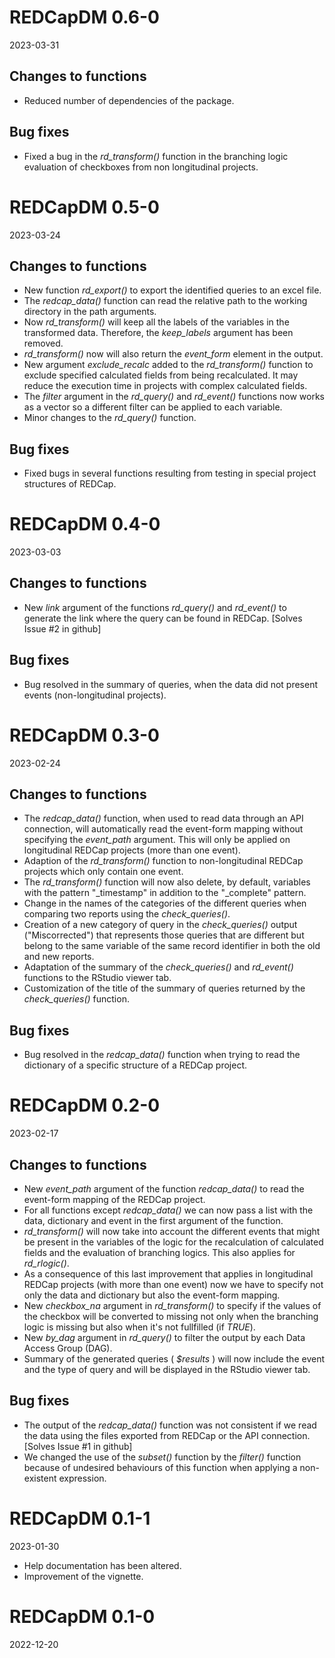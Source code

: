 # REDCapDM 0.6-0

2023-03-31

## Changes to functions

- Reduced number of dependencies of the package.

## Bug fixes

- Fixed a bug in the _rd_transform()_ function in the branching logic evaluation of checkboxes from non longitudinal projects.

# REDCapDM 0.5-0

2023-03-24

## Changes to functions

- New function _rd_export()_ to export the identified queries to an excel file.
- The _redcap_data()_ function can read the relative path to the working directory in the path arguments.
- Now _rd_transform()_ will keep all the labels of the variables in the transformed data. Therefore, the _keep_labels_ argument has been removed.
- _rd_transform()_ now will also return the _event_form_ element in the output.
- New argument _exclude_recalc_ added to the _rd_transform()_ function to exclude specified calculated fields from being recalculated. It may reduce the execution time in projects with complex calculated fields.
- The _filter_ argument in the _rd_query()_ and _rd_event()_ functions now works as a vector so a different filter can be applied to each variable.
- Minor changes to the _rd_query()_ function.

## Bug fixes

- Fixed bugs in several functions resulting from testing in special project structures of REDCap.

# REDCapDM 0.4-0

2023-03-03

## Changes to functions

- New _link_ argument of the functions _rd_query()_ and _rd_event()_ to generate the link where the query can be found in REDCap. [Solves Issue #2 in github]

## Bug fixes

- Bug resolved in the summary of queries, when the data did not present events (non-longitudinal projects).

# REDCapDM 0.3-0

2023-02-24

## Changes to functions

- The _redcap_data()_ function, when used to read data through an API connection, will automatically read the event-form mapping without specifying the _event_path_ argument. This will only be applied on longitudinal REDCap projects (more than one event).
- Adaption of the _rd_transform()_ function to non-longitudinal REDCap projects which only contain one event.
- The _rd_transform()_ function will now also delete, by default, variables with the pattern "_timestamp" in addition to the "_complete" pattern.
- Change in the names of the categories of the different queries when comparing two reports using the _check_queries()_.
- Creation of a new category of query in the _check_queries()_ output ("Miscorrected") that represents those queries that are different but belong to the same variable of the same record identifier in both the old and new reports.
- Adaptation of the summary of the _check_queries()_ and _rd_event()_ functions to the RStudio viewer tab.
- Customization of the title of the summary of queries returned by the _check_queries()_ function.

## Bug fixes

- Bug resolved in the _redcap_data()_ function when trying to read the dictionary of a specific structure of a REDCap project.

# REDCapDM 0.2-0

2023-02-17

## Changes to functions

- New _event_path_ argument of the function _redcap_data()_ to read the event-form mapping of the REDCap project.
- For all functions except _redcap_data()_ we can now pass a list with the data, dictionary and event in the first argument of the function.
- _rd_transform()_ will now take into account the different events that might be present in the variables of the logic for the recalculation of calculated fields and the evaluation of branching logics. This also applies for _rd_rlogic()_.
- As a consequence of this last improvement that applies in longitudinal REDCap projects (with more than one event) now we have to specify not only the data and dictionary but also the event-form mapping.
- New _checkbox_na_ argument in _rd_transform()_ to specify if the values of the checkbox will be converted to missing not only when the branching logic is missing but also when it's not fullfilled (if _TRUE_).
- New _by_dag_ argument in _rd_query()_ to filter the output by each Data Access Group (DAG).
- Summary of the generated queries ( _$results_ ) will now include the event and the type of query and will be displayed in the RStudio viewer tab.

## Bug fixes

- The output of the _redcap_data()_ function was not consistent if we read the data using the files exported from REDCap or the API connection. [Solves Issue #1 in github]
- We changed the use of the _subset()_ function by the _filter()_ function because of undesired behaviours of this function when applying a non-existent expression.

# REDCapDM 0.1-1

2023-01-30

- Help documentation has been altered.
- Improvement of the vignette.

# REDCapDM 0.1-0

2022-12-20

